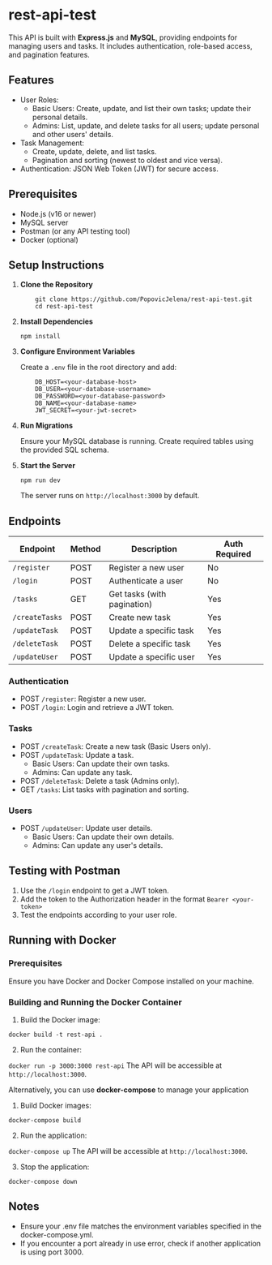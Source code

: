 # rest-api-test

This API is built with **Express.js** and **MySQL**, providing endpoints for managing users and tasks. It includes authentication, role-based access, and pagination features.


## Features

- User Roles:
  - Basic Users: Create, update, and list their own tasks; update their personal details.
  - Admins: List, update, and delete tasks for all users; update personal and other users' details.
- Task Management:
  - Create, update, delete, and list tasks.
  - Pagination and sorting (newest to oldest and vice versa).
- Authentication: JSON Web Token (JWT) for secure access.


## Prerequisites

- Node.js (v16 or newer)
- MySQL server
- Postman (or any API testing tool)
- Docker (optional)


## Setup Instructions

1. **Clone the Repository**

    ``` 
        git clone https://github.com/PopovicJelena/rest-api-test.git
        cd rest-api-test
    ```

2. **Install Dependencies**

    ```npm install```

3. **Configure Environment Variables**

    Create a `.env` file in the root directory and add:

    ```
        DB_HOST=<your-database-host>
        DB_USER=<your-database-username>
        DB_PASSWORD=<your-database-password>
        DB_NAME=<your-database-name>
        JWT_SECRET=<your-jwt-secret>
    ```

4. **Run Migrations**

    Ensure your MySQL database is running. Create required tables using the provided SQL schema.

5. **Start the Server**

    ```npm run dev```

    The server runs on `http://localhost:3000` by default.


## Endpoints

| Endpoint          | Method | Description                  | Auth Required |
|-------------------|--------|------------------------------|---------------|
| `/register`       | POST   | Register a new user          | No            |
| `/login`          | POST   | Authenticate a user          | No            |
| `/tasks`          | GET    | Get tasks (with pagination)  | Yes           |
| `/createTasks`    | POST   | Create new task              | Yes           |
| `/updateTask`     | POST   | Update a specific task       | Yes           |
| `/deleteTask`     | POST   | Delete a specific task       | Yes           |
| `/updateUser`     | POST   | Update a specific user       | Yes           |

### Authentication
- POST `/register`: Register a new user.
- POST `/login`: Login and retrieve a JWT token.

### Tasks
- POST `/createTask`: Create a new task (Basic Users only).
- POST `/updateTask`: Update a task.
  - Basic Users: Can update their own tasks.
  - Admins: Can update any task.
- POST `/deleteTask`: Delete a task (Admins only).
- GET `/tasks`: List tasks with pagination and sorting.

### Users
- POST  `/updateUser`: Update user details.
  - Basic Users: Can update their own details.
  - Admins: Can update any user's details.


## Testing with Postman

1. Use the `/login` endpoint to get a JWT token.
2. Add the token to the Authorization header in the format
    `Bearer <your-token>`
3. Test the endpoints according to your user role.


## Running with Docker

### Prerequisites

Ensure you have Docker and Docker Compose installed on your machine.

### Building and Running the Docker Container

1. Build the Docker image:

```docker build -t rest-api .```

2. Run the container:

```docker run -p 3000:3000 rest-api```
The API will be accessible at `http://localhost:3000`.


Alternatively, you can use **docker-compose** to manage your application

1. Build Docker images:

```docker-compose build```

2. Run the application:

```docker-compose up```
The API will be accessible at `http://localhost:3000`.

3. Stop the application:

```docker-compose down```

## Notes
- Ensure your .env file matches the environment variables specified in the docker-compose.yml.
- If you encounter a port already in use error, check if another application is using port 3000.